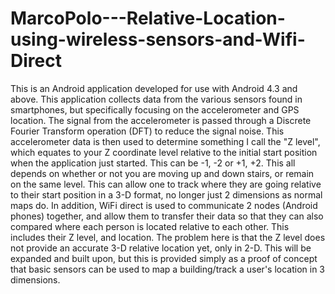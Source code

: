 # MarcoPolo---Relative-Location-using-wireless-sensors-and-Wifi-Direct

This is an Android application developed for use with Android 4.3 and above. This application collects data from the various sensors found in smartphones, but specifically focusing on the accelerometer and GPS location. The signal from the accelerometer is passed through a Discrete Fourier Transform operation (DFT) to reduce the signal noise. This accelerometer data is then used to determine something I call the "Z level", which equates to your Z coordinate level relative to the initial start position when the application just started. This can be -1, -2 or +1, +2. This all depends on whether or not you are moving up and down stairs, or remain on the same level. This can allow one to track where they are going relative to their start position in a 3-D format, no longer just 2 dimensions as normal maps do. 
In addition, WiFi direct is used to communicate 2 nodes (Android phones) together, and allow them to transfer their data so that they can also compared where each person is located relative to each other. This includes their Z level, and location. The problem here is that the Z level does not provide an accurate 3-D relative location yet, only in 2-D. This will be expanded and built upon, but this is provided simply as a proof of concept that basic sensors can be used to map a building/track a user's location in 3 dimensions. 
